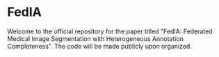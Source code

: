 # FedIA
Welcome to the official repository for the paper titled "FedIA: Federated Medical Image Segmentation with Heterogeneous Annotation Completeness". The code will be made publicly upon organized.
